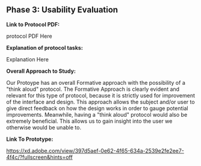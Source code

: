 ## Phase 3: Usability Evaluation

**Link to Protocol PDF:**

protocol PDF Here

**Explanation of protocol tasks:**

Explanation Here

**Overall Approach to Study:**

Our Protoype has an overall Formative approach with the possibility of a "think aloud" protocol. The Formative Approach is clearly evident and relevant for this type of protocol, because it is strictly used for improvement of the interface and design. This approach allows the subject and/or user to give direct feedback on how the design works in order to gauge potential improvements. Meanwhile, having a "think aloud" protocol would also be extremely beneficial. This allows us to gain insight into the user we otherwise would be unable to.

**Link To Prototype:**

https://xd.adobe.com/view/397d5aef-0e62-4f65-634a-2539e2fe2ee7-4f4c/?fullscreen&hints=off
